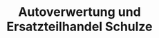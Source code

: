 ---
title: "Autoverwertung und Ersatzteilhandel Schulze"
url: /callenberg/autoverwertung-und-ersatzteilhandel-schulze/
shop: Autowerkstatt
---